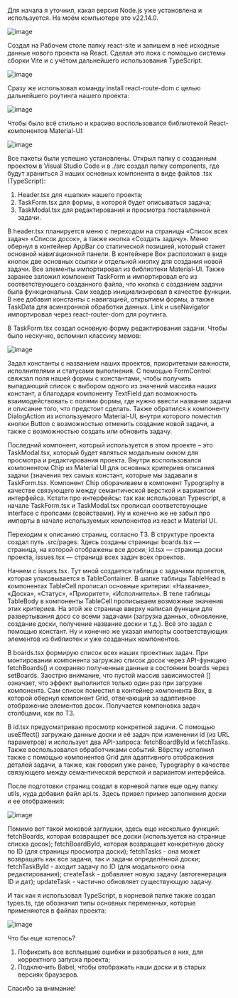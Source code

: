 Для начала я уточнил, какая версия Node.js уже установлена и используется. На моём компьютере это v22.14.0.

![image](https://github.com/user-attachments/assets/9517b90a-f89e-4d4a-b3b9-79500e764b4a)

Создал на Рабочем столе папку react-site и запишем в неё исходные данные нового проекта на React. Сделал это пока с помощью системы сборки Vite и с учётом дальнейшего использования TypeScript.

![image](https://github.com/user-attachments/assets/6614485b-6c07-4ab7-89a7-2ad5906d1a51)

Сразу же использовал команду install react-route-dom с целью дальнейшего роутинга нашего проекта:

![image](https://github.com/user-attachments/assets/db0fa466-ba52-4668-b5fb-144d347b636f)

Чтобы было всё стильно и красиво воспользовался библиотекой React-компонентов Material-UI:

![image](https://github.com/user-attachments/assets/c586ccad-34a2-4aaa-98ad-f2e0ad1b8560)


Все пакеты были успешно установлены. 
Открыл папку с созданным проектом в Visual Studio Code и в ./src создал папку components, где будут храниться 3 наших основных компонента в виде файлов .tsx (TypeScript):
1)	Header.tsx для «шапки» нашего проекта;
2)	TaskForm.tsx для формы, в которой будет описываться задача;
3)	TaskModal.tsx для редактирования и просмотра поставленной задачи.
   
В header.tsx планируется меню с переходом на страницы «Список всех задач» «Список досок», а также кнопка «Создать задачу». Меню обернул в контейнер AppBar со статической позицией, который станет основной навигационной панели.  В контейнере Box расположил в виде кнопок две основных ссылки и отдельной кнопку для создания новой задачи. Все элементы импортировал из библиотеки Material-UI. Также заранее заложил компонент TaskForm и импортировал его из соответствующего созданного файла, что кнопка с созданием задачи была функциональна. Сам хеадер инициализировал в качестве функции. В нее добавил константы с навигацией, открытием формы, а также TaskData для асинхронной обработки данных. Link и useNavigator импортировал через react-router-dom для роутинга.

В TaskForm.tsx создал основную форму редактирования задачи. Чтобы было нескучно, вспомнил классику мемов:

![image](https://github.com/user-attachments/assets/d0ca08c6-ae79-49dd-9dd1-f39114f2665f)

Задал константы с названием наших проектов, приоритетами важности, исполнителями и статусами выполнения. С помощью FormControl свяжзал поля нашей формы с константами, чтобы получить выпадающий список с выбором одного из значений массива наших констант, а благодаря компоненту TextField дал возможность взаимодействовать с полями формы, где нужно ввести название задачи и описание того, что предстоит сделать. Также обратился к компоненту DialogAction из используемого Material-UI, внутри которого поместил кнопки Button с возможностью отменить создание новой задачи, а также с возможностью создать или обновить задачу.

Последний компонент, который используется в этом проекте – это TaskModal.tsx, который будет являться модальным окном для просмотра и редактирования проекта. Внутри воспользовался компонентом Chip из Material UI для основных критериев описания задачи (значения тех самых констант, которые мы задавали в TaskForm.tsx. Компонент Сhip оборачиваем в компонент Typography в качестве связующего между семантической версткой и вариантом интерфейса. Кстати про интерфейсы: так как использовал Typescript, в начале TaskForm.tsx и TaskModal.tsx прописал соответствующие interface с пропсами (свойствами). Ну и конечно же не забыл про импорты в начале используемых компонентов из react и Material UI.

Переходим к описанию страниц, согласно ТЗ. В структуре проекта создал путь .src/pages. Здесь созданы страницы: boards.tsx — страница, на которой отображены все доски; id.tsx — страница доски проекта, issues.tsx — страница всех задач всех проектов.

Начнем с issues.tsx. Тут мной создается таблица с задачами проектов, которая упаковывается в TableContainer. В шапке таблицы TableHead в компонентах TableCell прописал основные критерии: «Название», «Доска», «Статус», «Приоритет», «Исполнитель». В теле таблицы TableBody в компоненты TableCell прописываем возможные значения этих критериев. На этой же странице вверху написал функции для развертывания досо со всеми задачами (загрузка данных, обновление, создание доски, получение название доски и т.д.). Всё это задал с помощью констант. Ну и конечно же указал импорты соответствующих элементов из библиотек и уже созданных компонентов.

В boards.tsx формирую список всех наших проектных задач. При монтировании компонента загружаю список досок через API-функцию fetchBoards() и сохраняю полученные данные в состоянии boards через setBoards. Заострю внимание, что пустой массив зависимостей [] означает, что эффект выполнится только один раз при загрузке компонента. Сам список поместил в контейнер компонента Box, в которой обернул компонент Grid, отвечающий за адаптивное отображение элементов досок. Получается компоновка задач столбцами, как по ТЗ.

В id.tsx предусматриваю просмотр конкретной задачи. С помощью useEffect() загружаю данные доски и её задач при изменении id (из URL параметров) и использует два API-запроса: fetchBoardById и fetchTasks. Также воспользовался обработчиками событий. Вёрстку исполнил также с помощью компонентов Grid для адаптивного отображения деталей задачи, а также, как говорил уже ранее, Typography в качестве связующего между семантической версткой и вариантом интерфейса. 

После подготовки страниц создал в корневой папке еще одну папку utils, куда добавил файл api.ts. Здесь привел пример заполнения доски и ее отображения:

![image](https://github.com/user-attachments/assets/f9faa25c-76fb-4255-8e34-02d2f8fb272a)

Помимо вот такой моковой заглушки, здесь еще несколько функций: fetchBoards, которая возвращает все доски (используется на странице списка досок); fetchBoardById, которая возвращает конкретную доску по ID (для страницы просмотра доски); fetchTasks - она может возвращать как все задачи, так и задачи определённой доски; fetchTaskById - аходит задачу по ID (для модального окна редактирования); createTask - добавляет новую задачу (автогенерация ID и дат); updateTask - частично обновляет существующую задачу.

И так как я использовал TypeScript, в корневой папке также создал types.ts, где обозначил типы основных переменных, которые применяются в файлах проекта:

![image](https://github.com/user-attachments/assets/ffe48226-44ad-4455-a750-95c6ae21425e)

Что бы еще хотелось?
1) Пофиксить все всплывшие ошибки и разобраться в них, для корректного запуска проекта;
2) Подключить Babel, чтобы отображать наши доски и в старых версиях браузеров.

Спасибо за внимание!




